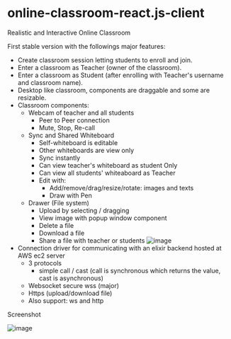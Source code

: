 # online-classroom-react.js-client

Realistic and Interactive Online Classroom

 First stable version with the followings major features:

- Create classroom session letting students to enroll and join.
- Enter a classroom as Teacher (owner of the classroom).
- Enter a classroom as Student (after enrolling with Teacher's username
  and classroom name).
- Desktop like classroom, components are draggable and some are
  resizable.
- Classroom components:
    - Webcam of teacher and all students
        - Peer to Peer connection
        - Mute, Stop, Re-call
    - Sync and Shared Whiteboard
        - Self-whiteboard is editable
        - Other whiteboards are view only
        - Sync instantly
        - Can view teacher's whiteboard as student Only
        - Can view all students' whiteaboard as Teacher
        - Edit with:
            - Add/remove/drag/resize/rotate: images and texts
            - Draw with Pen
    - Drawer (File system)
        - Upload by selecting / dragging
        - View image with popup window component
        - Delete a file
        - Download a file
        - Share a file with teacher or students
        ![image](https://github.com/herbert1228/online-classroom-react.js-client/blob/master/src/css/whiteboard.png)
- Connection driver for communicating with an elixir backend hosted at AWS ec2 server
    - 3 protocols
        - simple call / cast (call is synchronous which returns the value, cast is asynchronous)
    - Websocket secure wss (major)
    - Https (upload/download file)
    - Also support: ws and http
    
Screenshot

![image](https://github.com/herbert1228/online-classroom-react.js-client/blob/master/src/css/classroom.png)
